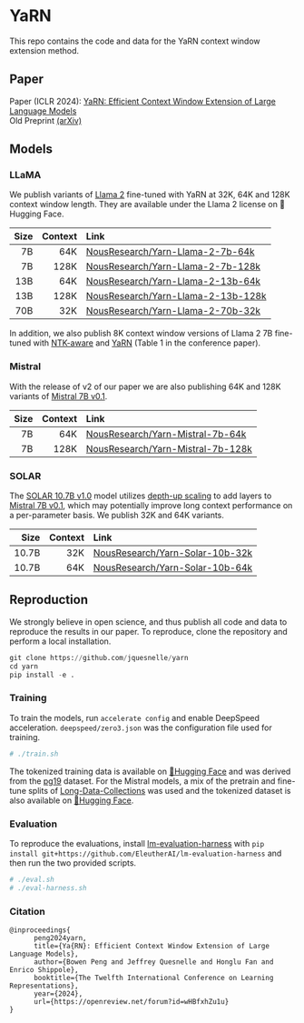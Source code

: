 # YaRN

This repo contains the code and data for the YaRN context window extension method.

## Paper

Paper (ICLR 2024): [YaRN: Efficient Context Window Extension of Large Language Models](https://openreview.net/forum?id=wHBfxhZu1u)  
Old Preprint [(arXiv)](https://arxiv.org/abs/2309.00071)

## Models

### LLaMA

We publish variants of [Llama 2](https://about.fb.com/news/2023/07/llama-2/) fine-tuned with YaRN at 32K, 64K and 128K context window length.
They are available under the Llama 2 license on 🤗 Hugging Face.

| Size | Context | Link   |
| ---: | ------: | :----- |
|   7B |     64K | [NousResearch/Yarn-Llama-2-7b-64k](https://huggingface.co/NousResearch/Yarn-Llama-2-7b-64k)     |
|   7B |    128K | [NousResearch/Yarn-Llama-2-7b-128k](https://huggingface.co/NousResearch/Yarn-Llama-2-7b-128k)   |
|  13B |     64K | [NousResearch/Yarn-Llama-2-13b-64k](https://huggingface.co/NousResearch/Yarn-Llama-2-13b-64k)   |
|  13B |    128K | [NousResearch/Yarn-Llama-2-13b-128k](https://huggingface.co/NousResearch/Yarn-Llama-2-13b-128k) |
|  70B |     32K | [NousResearch/Yarn-Llama-2-70b-32k](https://huggingface.co/NousResearch/Yarn-Llama-2-70b-32k)   |

In addition, we also publish 8K context window versions of Llama 2 7B fine-tuned with [NTK-aware](https://huggingface.co/emozilla/NTK-Llama-2-7b-8k) and [YaRN](https://huggingface.co/emozilla/Yarn-Llama-2-7b-8k) (Table 1 in the conference paper).

### Mistral

With the release of v2 of our paper we are also publishing 64K and 128K variants of [Mistral 7B v0.1](https://huggingface.co/mistralai/Mistral-7B-v0.1).

| Size | Context | Link   |
| ---: | ------: | :----- |
|   7B |     64K | [NousResearch/Yarn-Mistral-7b-64k](https://huggingface.co/NousResearch/Yarn-Mistral-7b-64k)     |
|   7B |    128K | [NousResearch/Yarn-Mistral-7b-128k](https://huggingface.co/NousResearch/Yarn-Mistral-7b-128k)   |

### SOLAR

The [SOLAR 10.7B v1.0](https://huggingface.co/upstage/SOLAR-10.7B-v1.0) model utilizes [depth-up scaling](https://arxiv.org/abs/2312.15166) to add layers to [Mistral 7B v0.1](https://huggingface.co/mistralai/Mistral-7B-v0.1), which may potentially improve long context performance on a per-parameter basis.
We publish 32K and 64K variants.

|    Size | Context | Link   |
| ------: | ------: | :----- |
|   10.7B |     32K | [NousResearch/Yarn-Solar-10b-32k](https://huggingface.co/NousResearch/Yarn-Solar-10b-32k)   |
|   10.7B |     64K | [NousResearch/Yarn-Solar-10b-64k](https://huggingface.co/NousResearch/Yarn-Solar-10b-64k)   |

## Reproduction

We strongly believe in open science, and thus publish all code and data to reproduce the results in our paper.
To reproduce, clone the repository and perform a local installation.

```python
git clone https://github.com/jquesnelle/yarn
cd yarn
pip install -e .
```

### Training

To train the models, run `accelerate config` and enable DeepSpeed acceleration. `deepspeed/zero3.json` was the configuration file used for training.

```sh
# ./train.sh
```

The tokenized training data is available on [🤗Hugging Face](https://huggingface.co/datasets/emozilla/pg_books-tokenized-bos-eos-chunked-65536) and was derived from the [pg19](https://huggingface.co/datasets/emozilla/pg19) dataset.
For the Mistral models, a mix of the pretrain and fine-tune splits of [Long-Data-Collections](https://huggingface.co/datasets/togethercomputer/Long-Data-Collections) was used and the tokenized dataset is also available on [🤗Hugging Face](https://huggingface.co/datasets/emozilla/yarn-train-tokenized-16k-mistral).

### Evaluation

To reproduce the evaluations, install [lm-evaluation-harness](https://github.com/EleutherAI/lm-evaluation-harness) with `pip install git+https://github.com/EleutherAI/lm-evaluation-harness` and then run the two provided scripts.

```sh
# ./eval.sh
# ./eval-harness.sh
```

### Citation

```
@inproceedings{
      peng2024yarn,
      title={Ya{RN}: Efficient Context Window Extension of Large Language Models},
      author={Bowen Peng and Jeffrey Quesnelle and Honglu Fan and Enrico Shippole},
      booktitle={The Twelfth International Conference on Learning Representations},
      year={2024},
      url={https://openreview.net/forum?id=wHBfxhZu1u}
}
```
